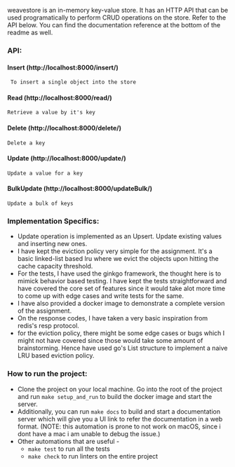 weavestore is an in-memory key-value store. It has an HTTP API that can be used programatically to perform CRUD operations on the store. Refer to the API below. You can find the documentation reference at the bottom of the readme as well.

### API:

#### Insert (http://localhost:8000/insert/)
``` To insert a single object into the store```
#### Read (http://localhost:8000/read/)
``` Retrieve a value by it's key ```
#### Delete (http://localhost:8000/delete/)
``` Delete a key ```
#### Update (http://localhost:8000/update/)
``` Update a value for a key ```
#### BulkUpdate (http://localhost:8000/updateBulk/)
``` Update a bulk of keys ```

### Implementation Specifics:
* Update operation is implemented as an Upsert. Update existing values and inserting new ones.
* I have kept the eviction policy very simple for the assignment. It's a basic linked-list based lru where we evict the objects upon hitting the cache capacity threshold.
* For the tests, I have used the ginkgo framework, the thought here is to mimick behavior based testing. I have kept the tests straightforward and have covered the core set of features since it would take alot more time to come up with edge cases and write tests for the same.
* I have also provided a docker image to demonstrate a complete version of the assignment.
* On the response codes, I have taken a very basic inspiration from redis's resp protocol.
* for the eviction policy, there might be some edge cases or bugs which I might not have covered since those would take some amount of brainstorming. Hence have used go's List structure to implement a naive LRU based eviction policy.

### How to run the project:
* Clone the project on your local machine. Go into the root of the project and run `make setup_and_run` to build the docker image and start the server.
* Additionally, you can run `make docs` to build and start a documentation server which will give you a UI link to refer the documentation in a web format. (NOTE: this automation is prone to not work on macOS, since i dont have a mac i am unable to debug the issue.)
* Other automations that are useful -
    - `make test` to run all the tests
    - `make check` to run linters on the entire project
